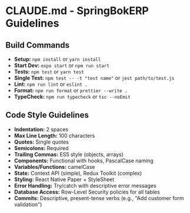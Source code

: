 # CLAUDE.md - SpringBokERP Guidelines

## Build Commands
- **Setup:** `npm install` or `yarn install`
- **Start Dev:** `expo start` or `npm run start`
- **Tests:** `npm test` or `yarn test`
- **Single Test:** `npm test -- -t "test name"` or `jest path/to/test.js`
- **Lint:** `npm run lint` or `eslint .`
- **Format:** `npm run format` or `prettier --write .`
- **TypeCheck:** `npm run typecheck` or `tsc --noEmit`

## Code Style Guidelines
- **Indentation:** 2 spaces
- **Max Line Length:** 100 characters
- **Quotes:** Single quotes
- **Semicolons:** Required
- **Trailing Commas:** ES5 style (objects, arrays)
- **Components:** Functional with hooks, PascalCase naming
- **Variables/Functions:** camelCase
- **State:** Context API (simple), Redux Toolkit (complex)
- **Styling:** React Native Paper + StyleSheet
- **Error Handling:** Try/catch with descriptive error messages
- **Database Access:** Row-Level Security policies for all tables
- **Commits:** Descriptive, present-tense verbs (e.g., "Add customer form validation")